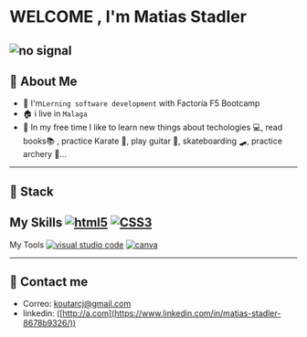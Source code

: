 # WELCOME , I'm Matias Stadler 
![no signal](https://github.com/user-attachments/assets/39795060-69b2-40d0-80fd-29510841fc3d)
---
## 🪪 About Me
* 🏫 I'm`Lerning software development` with Factoría F5 Bootcamp
* 🏠 i live in `Malaga` 
* 📴 In my free time I like to learn new things about techologies 💻, read books📚 , practice Karate 🥋, play guitar 🎸, skateboarding 🛹, practice archery 🏹...
---
## 🫡 Stack
My Skills
<a href='https://github.com/shivamkapasia0' target="_blank"><img alt='html5' src='https://img.shields.io/badge/html5-100000?style=for-the-badge&logo=html5&logoColor=FF7C00&labelColor=FFFFFF&color=FFFFFF'/></a>
<a href='https://github.com/shivamkapasia0' target="_blank"><img alt='CSS3' src='https://img.shields.io/badge/CSS-100000?style=for-the-badge&logo=CSS3&logoColor=00FFFB&labelColor=FFFFFF&color=FFFFFF'/></a>
---
My Tools
<a href='https://github.com/shivamkapasia0' target="_blank"><img alt='visual studio code' src='https://img.shields.io/badge/VSC-100000?style=for-the-badge&logo=visual studio code&logoColor=00FFFB&labelColor=FFFFFF&color=FFFFFF'/></a>
<a href='https://github.com/shivamkapasia0' target="_blank"><img alt='canva' src='https://img.shields.io/badge/CANVA-100000?style=for-the-badge&logo=canva&logoColor=0BAAFA&labelColor=FFFFFF&color=FFFFFF'/></a>


---
## 📲 Contact me
* Correo: koutarcj@gmail.com
* linkedin: ([http://a.com](https://www.linkedin.com/in/matias-stadler-8678b9326/))

